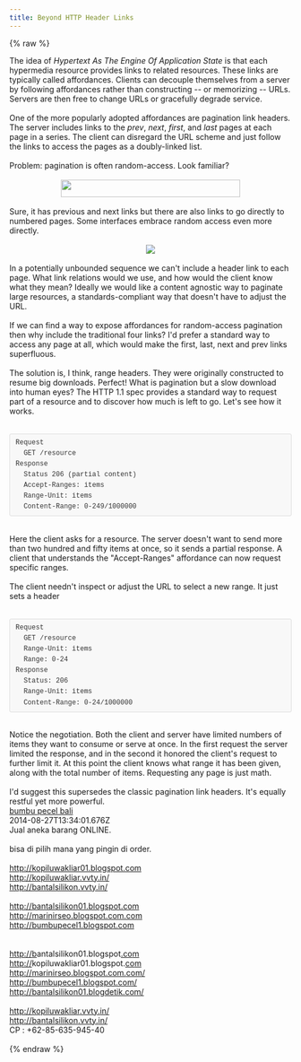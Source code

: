 ```yaml
---
title: Beyond HTTP Header Links
---
```


{% raw %}
<div class="css-full-post-content js-full-post-content">
The idea of <i>Hypertext As The Engine Of Application State</i> is that each hypermedia resource provides links to related resources. These links are typically called affordances. Clients can decouple themselves from a server by following affordances rather than constructing -- or memorizing -- URLs. Servers are then free to change URLs or gracefully degrade service.<br /><br />One of the more popularly adopted affordances are pagination link headers. The server includes links to the&nbsp;<i>prev</i>, <i>next</i>, <i>first</i>, and <i>last</i> pages at each page in a series. The client can disregard the URL scheme and just follow the links to access the pages as a doubly-linked list.<br /><br />Problem: pagination is often random-access. Look familiar?<br /><br /><div class="separator" style="clear: both; text-align: center;"><a href="http://4.bp.blogspot.com/-kNKlu4yrCm8/Uxffn20zz4I/AAAAAAAAAFU/tvOVCqeg_Gk/s1600/Screen+Shot+2014-03-05+at+6.35.20+PM.png" imageanchor="1" style="margin-left: 1em; margin-right: 1em;"><img border="0" src="http://4.bp.blogspot.com/-kNKlu4yrCm8/Uxffn20zz4I/AAAAAAAAAFU/tvOVCqeg_Gk/s1600/Screen+Shot+2014-03-05+at+6.35.20+PM.png" height="31" width="320" /></a></div><div class="separator" style="clear: both; text-align: center;"><br /></div><div class="separator" style="clear: both; text-align: left;">Sure, it has previous and next links but there are also links to go directly to numbered pages. Some interfaces embrace random access even more directly.</div><div class="separator" style="clear: both; text-align: left;"><br /></div><div class="separator" style="clear: both; text-align: center;"><a href="http://4.bp.blogspot.com/-8gfCNDkp500/Uxfguhs9hjI/AAAAAAAAAFg/GQwRrTP8oRg/s1600/Screen+Shot+2014-03-05+at+6.41.27+PM.png" imageanchor="1" style="margin-left: 1em; margin-right: 1em;"><img border="0" src="http://4.bp.blogspot.com/-8gfCNDkp500/Uxfguhs9hjI/AAAAAAAAAFg/GQwRrTP8oRg/s1600/Screen+Shot+2014-03-05+at+6.41.27+PM.png" /></a></div><div class="separator" style="clear: both; text-align: left;"><br /></div><div class="separator" style="clear: both; text-align: left;">In a potentially unbounded sequence we can't include a header link to each page. What link relations would we use, and how would the client know what they mean? Ideally we would like a content agnostic way to paginate large resources, a standards-compliant way that doesn't have to adjust the URL.</div><div class="separator" style="clear: both; text-align: left;"><br /></div><div class="separator" style="clear: both; text-align: left;">If we can find a way to expose affordances for random-access pagination then why include the traditional four links? I'd prefer a standard way to access any page at all, which would make the first, last, next and prev links superfluous.</div><div class="separator" style="clear: both; text-align: left;"><br /></div><div class="separator" style="clear: both; text-align: left;">The solution is, I think, range headers. They were originally constructed to resume big downloads. Perfect! What is pagination but a slow download into human eyes? The HTTP 1.1 spec provides a standard way to request part of a resource and to discover how much is left to go. Let's see how it works.</div><div class="separator" style="clear: both; text-align: left;"><br /></div><pre style="background-color: #f8f8f8; border-bottom-left-radius: 3px; border-bottom-right-radius: 3px; border-top-left-radius: 3px; border-top-right-radius: 3px; border: 1px solid rgb(221, 221, 221); box-sizing: border-box; margin-bottom: 15px; margin-top: 15px; overflow: auto; padding: 6px 10px; word-wrap: normal;"><span style="color: #333333; font-family: Consolas, Liberation Mono, Courier, monospace;"><span style="font-size: 12px; line-height: 19px;">Request<br />  GET /resource<br />Response<br />  Status 206 (partial content)<br />  Accept-Ranges: items<br />  Range-Unit: items<br />  Content-Range: 0-249/1000000</span></span></pre><div class="separator" style="clear: both; text-align: left;"><br /></div><div class="separator" style="clear: both; text-align: left;">Here the client asks for a resource. The server doesn't want to send more than two hundred and fifty items at once, so it sends a partial response. A client that understands the "Accept-Ranges" affordance can now request specific ranges.</div><div class="separator" style="clear: both; text-align: left;"><br /></div><div class="separator" style="clear: both; text-align: left;">The client needn't inspect or adjust the URL to select a new range. It just sets a header</div><div class="separator" style="clear: both; text-align: left;"><br /></div><div><pre style="background-color: #f8f8f8; border-bottom-left-radius: 3px; border-bottom-right-radius: 3px; border-top-left-radius: 3px; border-top-right-radius: 3px; border: 1px solid rgb(221, 221, 221); box-sizing: border-box; margin-top: 15px; overflow: auto; padding: 6px 10px; word-wrap: normal;"><span style="color: #333333; font-family: Consolas, Liberation Mono, Courier, monospace;"><span style="font-size: 12px; line-height: 19px;">Request<br />  GET /resource<br />  Range-Unit: items<br />  Range: 0-24<br />Response<br />  Status: 206<br />  Range-Unit: items<br />  Content-Range: 0-24/1000000</span></span><span style="color: #333333; font-family: Consolas, 'Liberation Mono', Courier, monospace; font-size: 13px; line-height: 19px;"><br /></span></pre></div><div><br /></div><div class="separator" style="clear: both; text-align: left;">Notice the negotiation. Both the client and server have limited numbers of items they want to consume or serve at once. In the first request the server limited the response, and in the second it honored the client's request to further limit it. At this point the client knows what range it has been given, along with the total number of items. Requesting any page is just math.</div><div class="separator" style="clear: both; text-align: left;"><br /></div><div class="separator" style="clear: both; text-align: left;">I'd suggest this supersedes the classic pagination link headers. It's equally restful yet more powerful.</div>
</div>
<div class="css-full-comments-content js-full-comments-content">
<div class="css-full-comment js-full-comment">
  <div class="css-comment-user-link js-comment-user-link">
  <a href="http://www.blogger.com/profile/13495065854645399156">
  <div class="css-comment-name js-comment-name">
    bumbu pecel bali
  </div>
  </a>
  <div class="css-comment-date js-comment-date">
    2014-08-27T13:34:01.676Z
  </div>
  </div>
  <div class="css-comment-content js-comment-content">
    Jual  aneka barang ONLINE.<br /><br />bisa di pilih mana yang pingin di order.<br /><br /><a href="http://kopiluwakliar01.blogspot.com/" rel="nofollow">http://kopiluwakliar01.blogspot.com</a><br /><a href="http://kopiluwakliar.vvty.in/" rel="nofollow">http://kopiluwakliar.vvty.in/</a><br /><a href="http://bantalsilikon.vvty.in/" rel="nofollow">http://bantalsilikon.vvty.in/</a><br /><a href="http://bantalsilikon01.blogspot.com/" rel="nofollow"><br>http://bantalsilikon01.blogspot.com</a><br /><a href="http://marinirseo.blogspot.com/" rel="nofollow">http://marinirseo.blogspot.com.com</a><br /><a href="http://bumbupecel1.blogspot.com/" rel="nofollow">http://bumbupecel1.blogspot.com</a><br /><br /><a href="http://bantalsilikon01.blogspot.com/" rel="nofollow"><br>h</a><a href="http://bantalsilikon01.blogspot.com/" rel="nofollow">t</a><a href="http://bantalsilikon01.blogspot.com/" rel="nofollow">t</a><a href="http://bantalsilikon01.blogspot.com/" rel="nofollow">p</a><a href="http://bantalsilikon01.blogspot.com/" rel="nofollow">:</a><a href="http://bantalsilikon01.blogspot.com/" rel="nofollow">/</a><a href="http://bantalsilikon01.blogspot.com/" rel="nofollow">/</a><a href="http://bantalsilikon01.blogspot.com/" rel="nofollow">b</a>antalsilikon01.blogspot<a href="http://bantalsilikon01.blogspot.com/" rel="nofollow">.</a><a href="http://bantalsilikon01.blogspot.com/" rel="nofollow">c</a><a href="http://bantalsilikon01.blogspot.com/" rel="nofollow">o</a><a href="http://bantalsilikon01.blogspot.com/" rel="nofollow">m</a><br /><a href="http://kopiluwakliar01.blogspot.com/" rel="nofollow">h</a><a href="http://kopiluwakliar01.blogspot.com/" rel="nofollow">t</a><a href="http://kopiluwakliar01.blogspot.com/" rel="nofollow">t</a><a href="http://kopiluwakliar01.blogspot.com/" rel="nofollow">p</a><a href="http://kopiluwakliar01.blogspot.com/" rel="nofollow">:</a><a href="http://kopiluwakliar01.blogspot.com/" rel="nofollow">/</a><a href="http://kopiluwakliar01.blogspot.com/" rel="nofollow">/</a>kopiluwakliar01.blogspot.<a href="http://kopiluwakliar01.blogspot.com/" rel="nofollow">c</a><a href="http://kopiluwakliar01.blogspot.com/" rel="nofollow">o</a><a href="http://kopiluwakliar01.blogspot.com/" rel="nofollow">m</a><br /><a href="http://marinirseo.blogspot.com/" rel="nofollow">http://marinir</a><a href="http://marinirseo.blogspot.com/" rel="nofollow">seo.blogspot.com.</a><a href="http://marinirseo.blogspot.com/" rel="nofollow">com/</a><br /><a href="http://bumbupecel1.blogspot.com/" rel="nofollow">http://bumbupecel1</a><a href="http://bumbupecel1.blogspot.com/" rel="nofollow">.blogspot</a><a href="http://bumbupecel1.blogspot.com/" rel="nofollow">.com/</a><br /><a href="http://bantalsilikon01.blogdetik.com/" rel="nofollow">http://bantalsilikon01.blogdetik.com/</a><br /><br /><a href="http://kopiluwakliar.vvty.in/" rel="nofollow">http://kopiluwakliar</a><a href="http://kopiluwakliar.vvty.in/" rel="nofollow">.vvty.</a><a href="http://kopiluwakliar.vvty.in/" rel="nofollow">in/</a><br /><a href="http://bantalsilikon.vvty.in/" rel="nofollow">http://bantalsilikon</a><a href="http://bantalsilikon.vvty.in/" rel="nofollow">.vvty.</a><a href="http://bantalsilikon.vvty.in/" rel="nofollow">in/</a><br />CP : +62-85-635-945-40<br />
  </div>
  <br/>
</div>
</div>
{% endraw %}
